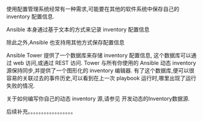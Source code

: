 使用配置管理系统经常有一种需求,可能要在其他的软件系统中保存自己的 inventory 配置信息.

Ansible 本身通过基于文本的方式来记录 inventory 配置信息

除此之外,Ansible 也支持用其他方式保存配置信息

Ansible Tower 提供了一个数据库来存储 inventory 配置信息, 这个数据库可以通过 web 访问,或通过 REST 访问. Tower 
与所有你使用的 Ansible 动态 inventory 源保持同步,并提供了一个图形化的 inventory 编辑器. 有了这个数据库,便可以很
容易的关联过去的事件历史,可以看到在上一次 playbook 运行时,哪里出现了运行失败的情况.

关于如何编写你自己的动态 inventory 源,请参见 开发动态的Inventory数据源.

后续补充。。。。。。。。。。。。。。。。。